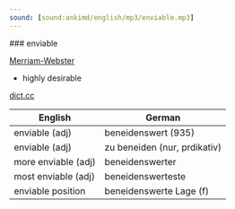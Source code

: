 ```yaml
---
sound: [sound:ankimd/english/mp3/enviable.mp3]
---
```


\### enviable

[Merriam-Webster](https://www.merriam-webster.com/dictionary/enviable)

- highly desirable

[dict.cc](https://www.dict.cc/enviable)

| English        | German       |
| -------------- | ------------ |
| enviable (adj) | beneidenswert (935) |
| enviable (adj) | zu beneiden (nur, prdikativ) |
| more enviable (adj) | beneidenswerter |
| most enviable (adj) | beneidenswerteste |
| enviable position | beneidenswerte Lage (f) |
